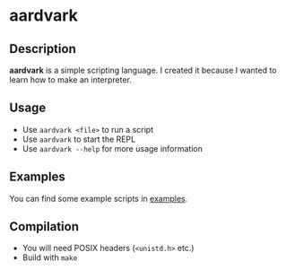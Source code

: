 # aardvark

## Description
**aardvark** is a simple scripting language. I created it because I wanted to learn how to make an interpreter.

## Usage
- Use `aardvark <file>` to run a script
- Use `aardvark` to start the REPL
- Use `aardvark --help` for more usage information

## Examples
You can find some example scripts in [examples](/examples).

## Compilation
- You will need POSIX headers (`<unistd.h>` etc.)
- Build with `make`
